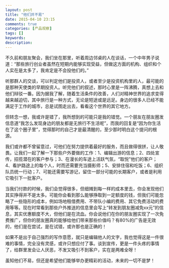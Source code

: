 ```yaml
---
layout: post
title: "他们并不易"
date: 2015-04-10 23:15
comments: true
categories: [产品观察]
tags: []
keywords: 
description: 
---
```

不久前和朋友聚会，我们坐在那里，听着周边邻桌的人在谈话，一个中年男子说道：“那些旅行创业者虽然在短期内能够实现受益，但做这方面的机构、组织和个人实在是太多了，我肯定是不会投他们的。”

听那群人的交谈，可以判定他们是投资人，或者至少是投资机构里的人，最可能的是那种天使类的早期投资人。听完他们的叙述，那时心里是一阵沸腾，真想上去和他们辩驳一番。因为据我了解，随着生活条件的改善，人们对精神世界的追求变得越来越迫切，其中旅行是一种方式，无论是短途或是远足。身边的很多人已经不能满足于工作的城市，总是试图走出去，看看这个世界的其它地方。

但转念一想，我或许是错了，我所想到的可能只是我的错觉。一个朋友在朋友圈发信息道“我怎么发现身边的朋友都是无旅行不生活呢”，而我的回复是“因为你生活在了这个圈子里”，觉得那时的自己才是最清醒的，至少那时明白这个提问的根源。

<!--more-->
我们或许都不曾留意过，可他们在努力提供着最好的服务，而且做得很拼，让人敬畏。让我们一起了解一下那些户外要做的工作：1、编辑出游的信息；2、四处宣传，招揽潜在的客户参与；3、在漫长的车途上活跃气氛，“取悦”他们的客户；4、看护路途上的每个人，时而还需要充当摄影师；5、安排住宿和吃饭；6、组织队员统一行动；7、可能还需要写游记，留住一部分可能的长期客户，或者是利用它吸引下一批客户。

当我们付款的时候，我们会觉得很多，但细摊到每一样的成本里去，你会发现他们其实挣得并不是太多。可能你会看到那么能够挣取到一定额度的钱，但我们可能忽略了一些隐形的成本，例如场地租借费用、不带队小编的费用、其它免费活动的费用等等。现在时常看到那些户外推送的信息里会写上“转发到朋友圈减免xx元”的信息，其实优惠额度不大，但他们是在流血。你会说他们在你的朋友圈实现了一次免费推广，但你的朋友圈真的能够给他们带来那些价值吗？有80%的广告是无效的，他们是在尝试，是在试错，或许那也是正确的！

如果不是出于自己强烈的写作意愿，就只是编辑他人的文字，我也觉得这是一件很难的事情，完全没有灵感，或许只想应付了事。谈到宣传，更是一件头疼的事情了，给群里发会让人厌恶，不发又吸引不到客户，实在是两难全呀！

虽知他们不易，但还是希望他们能够举办更精彩的活动，未来的一切不是梦！